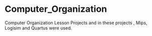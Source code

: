 # Computer_Organization
Computer Organization Lesson Projects and in these projects  , Mips, Logisim and Quartus were used.
